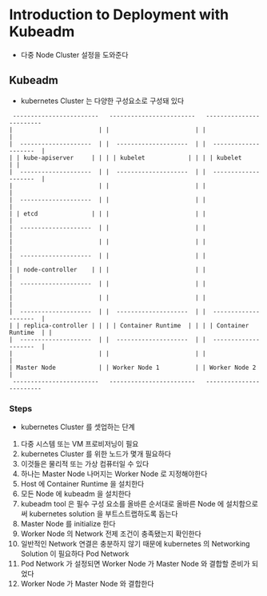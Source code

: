 # Introduction to Deployment with Kubeadm

* 다중 Node Cluster 설정을 도와준다

## Kubeadm

* kubernetes Cluster 는 다양한 구성요소로 구성돼 있다

```
 ------------------------   ------------------------   ------------------------  
|                        | |                        | |                        | 
|  --------------------  | |  --------------------  | |  --------------------  | 
| | kube-apiserver     | | | | kubelet            | | | | kubelet            | | 
|  --------------------  | |  --------------------  | |  --------------------  | 
|                        | |                        | |                        | 
|  --------------------  | |                        | |                        | 
| | etcd               | | |                        | |                        | 
|  --------------------  | |                        | |                        | 
|                        | |                        | |                        | 
|  --------------------  | |                        | |                        | 
| | node-controller    | | |                        | |                        | 
|  --------------------  | |                        | |                        | 
|                        | |                        | |                        | 
|  --------------------  | |  --------------------  | |  --------------------  | 
| | replica-controller | | | | Container Runtime  | | | | Container Runtime  | | 
|  --------------------  | |  --------------------  | |  --------------------  | 
|                        | |                        | |                        | 
| Master Node            | | Worker Node 1          | | Worker Node 2          | 
 ------------------------   ------------------------   ------------------------  
```

### Steps

* kubernetes Cluster 를 셋업하는 단계

1. 다중 시스템 또는 VM 프로비저닝이 필요
  1. kubernetes Cluster 를 위한 노드가 몇개 필요하다
  1. 이것들은 물리적 또는 가상 컴퓨터일 수 있다
1. 하나는 Master Node 나머지는 Worker Node 로 지정해야한다
1. Host 에 Container Runtime 을 설치한다
1. 모든 Node 에 kubeadm 을 설치한다
  1. kubeadm tool 은 필수 구성 요소를 올바른 순서대로 올바른 Node 에 설치함으로써 kubernetes solution 을 부트스트랩하도록 돕는다 
1. Master Node 를 initialize 한다
1. Worker Node 의 Network 전제 조건이 충족됐는지 확인한다
  1. 일반적인 Network 연결은 충분하지 않기 때문에 kubernetes 의 Networking Solution 이 필요하다 Pod Network
1. Pod Network 가 설정되면 Worker Node 가 Master Node 와 결합할 준비가 되었다
1. Worker Node 가 Master Node 와 결합한다

